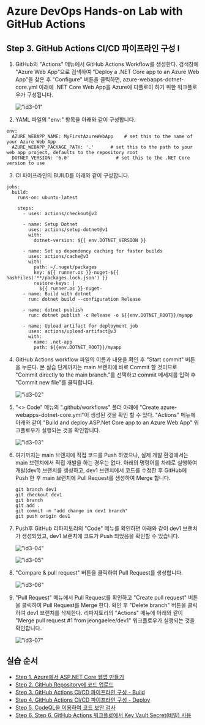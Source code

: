 # Azure DevOps Hands-on Lab with GitHub Actions

## Step 3. GitHub Actions CI/CD 파이프라인 구성 I
1. GitHub의 "Actions" 메뉴에서 GitHub Actions Workflow를 생성한다. 검색창에 "Azure Web App"으로 검색하여 "Deploy a .NET Core app to an Azure Web App"을 찾은 후 "Configure" 버튼을 클릭하면, azure-webapps-dotnet-core.yml 아래에 .NET Core Web App을 Azure에 디플로이 하기 위한 워크플로우가 구성됩니다. 

    !["id3-01"](images/step3-01.png)

2. YAML 파일의 "env:" 항목을 아래와 같이 구성합니다.

```
env:
  AZURE_WEBAPP_NAME: MyFirstAzureWebApp    # set this to the name of your Azure Web App
  AZURE_WEBAPP_PACKAGE_PATH: '.'      # set this to the path to your web app project, defaults to the repository root
  DOTNET_VERSION: '6.0'                 # set this to the .NET Core version to use
```

3. CI 파이프라인의 BUILD를 아래와 같이 구성합니다.
```
jobs:
  build:
    runs-on: ubuntu-latest

    steps:
      - uses: actions/checkout@v3

      - name: Setup Dotnet
        uses: actions/setup-dotnet@v1
        with:
          dotnet-version: ${{ env.DOTNET_VERSION }}
          
      - name: Set up dependency caching for faster builds
        uses: actions/cache@v3
        with:
          path: ~/.nuget/packages
          key: ${{ runner.os }}-nuget-${{ hashFiles('**/packages.lock.json') }}
          restore-keys: |
            ${{ runner.os }}-nuget-
      - name: Build with dotnet
        run: dotnet build --configuration Release

      - name: dotnet publish
        run: dotnet publish -c Release -o ${{env.DOTNET_ROOT}}/myapp

      - name: Upload artifact for deployment job
        uses: actions/upload-artifact@v3
        with:
          name: .net-app
          path: ${{env.DOTNET_ROOT}}/myapp
```

4. GitHub Actions workflow 파일의 이름과 내용을 확인 후 "Start commit" 버튼을 누른다. 본 실습 단계까지는 main 브랜치에 바로 Commit 할 것이므로 "Commit directly to the main branch."를 선택하고 commit 메세지를 입력 후 "Commit new file"를 클릭합니다.

    !["id3-02"](images/step3-02.png)

5. "<> Code" 메뉴의 ".github/workflows" 폴더 아래에 "Create azure-webapps-dotnet-core.yml"이 생성된 것을 확인 할 수 있다. "Actions" 메뉴에 아래와 같이 "Build and deploy ASP.Net Core app to an Azure Web App" 워크플로우가 실행되는 것을 확인합니다.

    !["id3-03"](images/step3-03.png)

6. 여기까지는 main 브랜치에 직접 코드를 Push 하였으나, 실제 개발 환경에서는 main 브랜치에서 직접 개발을 하는 경우는 없다. 아래의 명령어를 차례로 실행하여 개발(dev1) 브랜치를 생성하고, dev1 브랜치에서 코드를 수정한 후 GitHub에 Push 한 후 main 브랜치에 Pull Request를 생성하여 Merge 합니다.

    ```
    git branch dev1
    git checkout dev1
    git branch
    git add .
    git commit -m "add change in dev1 branch"
    git push origin dev1
    ```

7. Push후 GitHub 리파지토리의 "Code" 메뉴를 확인하면 아래와 같이 dev1 브랜치가 생성되었고, dev1 브랜치에 코드가 Push 되었음을 확인할 수 있습니다.

    !["id3-04"](images/step3-04.png)

    !["id3-05"](images/step3-05.png)

8. "Compare & pull request" 버튼을 클릭하여 Pull Request를 생성합니다.

    !["id3-06"](images/step3-06.png)

9. "Pull Request" 메뉴에서 Pull Request를 확인하고 "Create pull request" 버튼을 클릭하여 Pull Request를 Merge 한다. 확인 후 "Delete branch" 버튼을 클릭하여 dev1 브랜치를 삭제한다. 리파지토리의 "Actions" 메뉴에 아래와 같이 "Merge pull request #1 from jeongaelee/dev1" 워크플로우가 실행되는 것을 확인합니다.

    !["id3-07"](images/step3-07.png)


## 실습 순서

* [Step 1. Azure에서 ASP.NET Core 웹앱 만들기](https://github.com/jeongaelee/ProjectJourneyModule7-GitHubActions/blob/master/step1.md)
* [Step 2. GitHub Repository에 코드 업로드](https://github.com/jeongaelee/ProjectJourneyModule7-GitHubActions/blob/master/step2.md)
* [Step 3. GitHub Actions CI/CD 파이프라인 구성 - Build](https://github.com/jeongaelee/ProjectJourneyModule7-GitHubActions/blob/master/step3.md)
* [Step 4. GitHub Actions CI/CD 파이프라인 구성 - Deploy](https://github.com/jeongaelee/ProjectJourneyModule7-GitHubActions/blob/master/step4.md)
* [Step 5. CodeQL을 이용하여 코드 보안 검사](https://github.com/jeongaelee/ProjectJourneyModule7-GitHubActions/blob/master/step5.md)
* [Step 6. Step 6. GitHub Actions 워크플로에서 Key Vault Secret(비밀) 사용](https://github.com/jeongaelee/ProjectJourneyModule7-GitHubActions/blob/master/step6.md)
